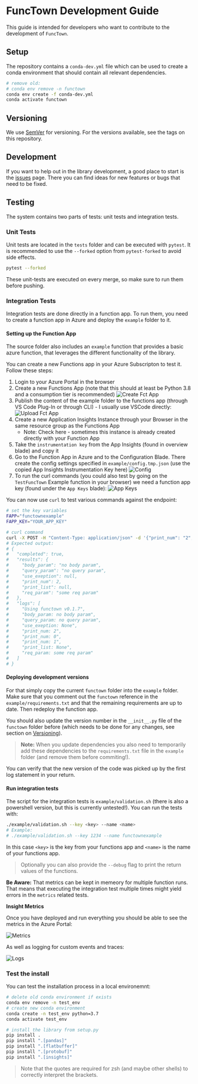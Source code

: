 # FuncTown Development Guide

This guide is intended for developers who want to contribute to the development of
`FuncTown`.

## Setup

The repository contains a `conda-dev.yml` file which can be used to create a conda
environment that should contain all relevant dependencies.

```bash
# remove old:
# conda env remove -n functown
conda env create -f conda-dev.yml
conda activate functown
```

## Versioning

We use [SemVer](http://semver.org/) for versioning. For the versions available, see the
tags on this repository.

## Development

If you want to help out in the library development, a good place to start is the
[issues](https://github.com/felixnext/python-functown/issues) page. There you can find
ideas for new features or bugs that need to be fixed.

## Testing

The system contains two parts of tests: unit tests and integration tests.

### Unit Tests

Unit tests are located in the `tests` folder and can be executed with `pytest`. It is
recommended to use the `--forked` option from `pytest-forked` to avoid side effects.

```bash
pytest --forked
```

These unit-tests are executed on every merge, so make sure to run them before pushing.

### Integration Tests

Integration tests are done directly in a function app. To run them, you need to create
a function app in Azure and deploy the `example` folder to it.

#### Setting up the Function App

The source folder also includes an `example` function that provides a basic azure function,
that leverages the different functionality of the library.

You can create a new Functions app in your Azure Subscripton to test it. Follow these steps:

1. Login to your Azure Portal in the browser
2. Create a new Functions App (note that this should at least be Python 3.8 and a consumption tier is recommended)
    ![Create Fct App](../assets/example_create-fct.png)
3. Publish the content of the example folder to the functions app (through VS Code Plug-In or through CLI) - I usually use VSCode directly:
    ![Upload Fct App](../assets/example_upload-fct.png)
4. Create a new Application Insights Instance through your Browser in the same resource group as the Functions App
    * Note: Check here - sometimes this instance is already created directly with your Function App
5. Take the `instrumentation key` from the App Insights (found in overview blade) and copy it
6. Go to the Function App in Azure and to the Configuration Blade. There create the config settings specified in `example/config.tmp.json` (use the copied App Insights Instrumentation Key here)
    ![Config](../assets/example_config-settings.png)
7. To run the curl commands (you could also test by going on the `TestFuncTown` Example function in your browser) we need a function app key (found under the `App Keys` blade):
    ![App Keys](../assets/example_get-key.png)

You can now use `curl` to test various commands against the endpoint:

```bash
# set the key variables
FAPP="functownexample"
FAPP_KEY="YOUR_APP_KEY"

# curl command
curl -X POST -H "Content-Type: application/json" -d '{"print_num": "2", "req": "some req param"}' "https://${FAPP}.azurewebsites.net/api/TestFuncTown?code=${FAPP_KEY}"
# Expected output:
# {
#   "completed": true,
#   "results": {
#     "body_param": "no body param",
#     "query_param": "no query param",
#     "use_exeption": null,
#     "print_num": 2,
#     "print_list": null,
#     "req_param": "some req param"
#   },
#   "logs": [
#     "Using functown v0.1.7",
#     "body_param: no body param",
#     "query_param: no query param",
#     "use_exeption: None",
#     "print_num: 2",
#     "print_num: 0",
#     "print_num: 1",
#     "print_list: None",
#     "req_param: some req param"
#   ]
# }
```

#### Deploying development versions

For that simply copy the current `functown` folder into the `example` folder.
Make sure that you comment out the `functown` reference in the
`example/requirements.txt` and that the remaining requirements are up to date. Then
redeploy the function app.

You should also update the version number in the `__init__.py` file of the `functown`
folder before (which needs to be done for any changes, see section on
[Versioning](#versioning)).

> **Note:** When you update dependencies you also need to temporarily add these
> dependencies to the `requirements.txt` file in the `example` folder (and remove them
> before commiting!).

You can verify that the new version of the code was picked up by the first log statement
in your return.

#### Run integration tests

The script for the integration tests is `example/validation.sh` (there is also a
powershell version, but this is currently untested!).
You can run the tests with:

```bash
./example/validation.sh --key <key> --name <name>
# Example:
# ./example/validation.sh --key 1234 --name functownexample
```

In this case `<key>` is the key from your functions app and `<name>` is the name of
your functions app.

> Optionally you can also provide the `--debug` flag to print the return values of the
> functions.

**Be Aware:** That metrics can be kept in memeory for multiple function runs. That means
that executing the integration test multiple times might yield errors in the `metrics`
related tests.

**Insight Metrics**

Once you have deployed and run everything you should be able to see the metrics in the
Azure Portal:

![Metrics](../assets/example_insights_metrics.png)

As well as logging for custom events and traces:

![Logs](../assets/example_insights_events.png)


### Test the install

You can test the installation process in a local environemnt:

```bash
# delete old conda environment if exists
conda env remove -n test_env
# create new conda environment
conda create -n test_env python=3.7
conda activate test_env

# install the library from setup.py
pip install .
pip install ".[pandas]"
pip install ".[flatbuffer]"
pip install ".[protobuf]"
pip install ".[insights]"
```

> Note that the quotes are required for zsh (and maybe other shells) to correctly
> interpret the brackets.
